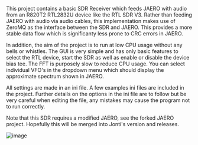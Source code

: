 This project contains a basic SDR Receiver which feeds JAERO with audio from an R820T2 RTL2832U device like the RTL SDR V3. Rather than feeding JAERO with audio via audio cables, this implementation makes use of ZeroMQ as the interface between the SDR and JAERO. This provides a more stable data flow which is significanty less prone to CRC errors in JAERO. 

In addition, the aim of the project is to run at low CPU usage without any bells or whistles. The GUI is very simple and has only basic features to select the RTL device, start the SDR as well as enable or disable the device bias tee. The FFT is purposely slow to reduce CPU usage. You can select individual VFO's in the dropdown menu which should display the approximate spectrum shown in JAERO.

All settings are made in an ini file. A few examples ini files are included in the project. Further details on the options in the ini file are to follow but be very careful when editing the file, any mistakes may cause the program not to run correctly. 

Note that this SDR requires a modified JAERO, see the forked JAERO project. Hopefully this will be merged into Jonti's version and releases.

![image](https://user-images.githubusercontent.com/31091871/126459963-0726ea9d-3d03-40b8-ae90-45676c3c21b1.png)


